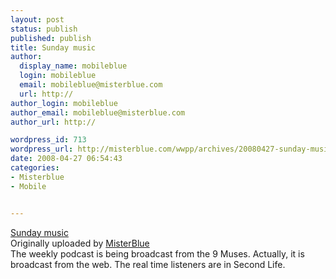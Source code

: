 ```yaml
---
layout: post
status: publish
published: publish
title: Sunday music
author:
  display_name: mobileblue
  login: mobileblue
  email: mobileblue@misterblue.com
  url: http://
author_login: mobileblue
author_email: mobileblue@misterblue.com
author_url: http://

wordpress_id: 713
wordpress_url: http://misterblue.com/wwpp/archives/20080427-sunday-music
date: 2008-04-27 06:54:43
categories:
- Misterblue
- Mobile


---
```

<div style="10px;">
 <a href="http://www.flickr.com/photos/misterblue/2447065685/" title="photo sharing"><img src="http://farm3.static.flickr.com/2255/2447065685_c5f4cc1e31_m.jpg" alt="" style="solid 2px #000000;" /></a>
 <br />
 <span style="0px;">
  <a href="http://www.flickr.com/photos/misterblue/2447065685/">Sunday music</a>
  <br />
  Originally uploaded by <a href="http://www.flickr.com/people/misterblue/">MisterBlue</a>
 </span>
</div>
The weekly podcast is being broadcast from the 9 Muses. Actually, it is broadcast from the web. The real time listeners are in Second Life.
<br />
